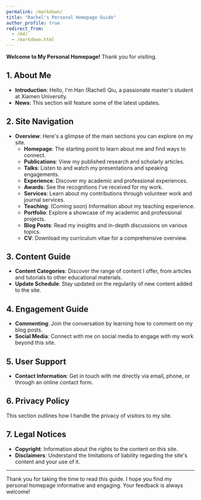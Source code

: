 ```yaml
---
permalink: /markdown/
title: "Rachel's Personal Homepage Guide"
author_profile: true
redirect_from: 
  - /md/
  - /markdown.html
---
```


**Welcome to My Personal Homepage!** Thank you for visiting.

## 1. About Me
- **Introduction**: Hello, I'm Han (Rachel) Qiu, a passionate master's student at Xiamen University.
- **News**: This section will feature some of the latest updates.

## 2. Site Navigation
- **Overview**: Here's a glimpse of the main sections you can explore on my site.
  - **Homepage**: The starting point to learn about me and find ways to connect.
  - **Publications**: View my published research and scholarly articles.
  - **Talks**: Listen to and watch my presentations and speaking engagements.
  - **Experience**: Discover my academic and professional experiences.
  - **Awards**: See the recognitions I've received for my work.
  - **Services**: Learn about my contributions through volunteer work and journal services.
  - **Teaching**: (Coming soon) Information about my teaching experience.
  - **Portfolio**: Explore a showcase of my academic and professional projects.
  - **Blog Posts**: Read my insights and in-depth discussions on various topics.
  - **CV**: Download my curriculum vitae for a comprehensive overview.

## 3. Content Guide
- **Content Categories**: Discover the range of content I offer, from articles and tutorials to other educational materials.
- **Update Schedule**: Stay updated on the regularity of new content added to the site.

## 4. Engagement Guide
- **Commenting**: Join the conversation by learning how to comment on my blog posts.
- **Social Media**: Connect with me on social media to engage with my work beyond this site.

## 5. User Support
- **Contact Information**: Get in touch with me directly via email, phone, or through an online contact form.

## 6. Privacy Policy
This section outlines how I handle the privacy of visitors to my site.

## 7. Legal Notices
- **Copyright**: Information about the rights to the content on this site.
- **Disclaimers**: Understand the limitations of liability regarding the site's content and your use of it.

---
Thank you for taking the time to read this guide. I hope you find my personal homepage informative and engaging. Your feedback is always welcome!